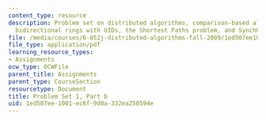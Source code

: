 ```yaml
---
content_type: resource
description: Problem set on distributed algorithms, comparison-based algorithms in
  bidirectional rings with UIDs, the Shortest Paths problem, and SynchGHS.
file: /media/courses/6-852j-distributed-algorithms-fall-2009/1ed507ee1001ec6f9d0a332ea250594e_MIT6_852JF09_pset1b.pdf
file_type: application/pdf
learning_resource_types:
- Assignments
ocw_type: OCWFile
parent_title: Assignments
parent_type: CourseSection
resourcetype: Document
title: Problem Set 1, Part b
uid: 1ed507ee-1001-ec6f-9d0a-332ea250594e
---
```

